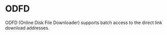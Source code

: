 # ODFD
ODFD (Online Disk File Downloader) supports batch access to the direct link download addresses. 
